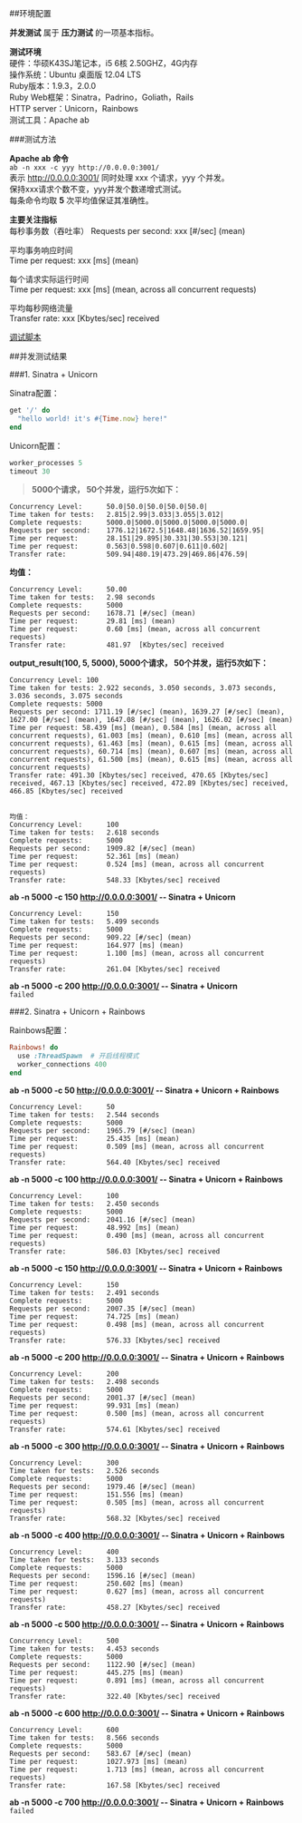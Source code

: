 ##环境配置

**并发测试** 属于 **压力测试** 的一项基本指标。  

**测试环境**  
硬件：华硕K43SJ笔记本，i5 6核 2.50GHZ，4G内存  
操作系统：Ubuntu 桌面版 12.04 LTS  
Ruby版本：1.9.3，2.0.0  
Ruby Web框架：Sinatra，Padrino，Goliath，Rails   
HTTP server：Unicorn，Rainbows    
测试工具：Apache ab  

###测试方法   

**Apache ab 命令**  
`ab -n xxx -c yyy http://0.0.0.0:3001/`  
表示 http://0.0.0.0:3001/ 同时处理 xxx 个请求，yyy 个并发。  
保持xxx请求个数不变，yyy并发个数递增式测试。  
每条命令均取 **5** 次平均值保证其准确性。

**主要关注指标**  
每秒事务数（吞吐率） 
Requests per second: xxx \[#/sec] (mean)   

平均事务响应时间  
Time per request: xxx \[ms] (mean)    

每个请求实际运行时间  
Time per request: xxx \[ms] (mean, across all concurrent requests) 

平均每秒网络流量  
Transfer rate: xxx \[Kbytes/sec] received  

[调试脚本]() 


##并发测试结果  

###1. Sinatra + Unicorn

Sinatra配置：
```ruby
get '/' do
  "hello world! it's #{Time.now} here!"
end
```
Unicorn配置：
```ruby
worker_processes 5
timeout 30
```

> **5000个请求， 50个并发，运行5次如下：**
```
Concurrency Level:      50.0|50.0|50.0|50.0|50.0|
Time taken for tests:   2.815|2.99|3.033|3.055|3.012|
Complete requests:      5000.0|5000.0|5000.0|5000.0|5000.0|
Requests per second:    1776.12|1672.5|1648.48|1636.52|1659.95|
Time per request:       28.151|29.895|30.331|30.553|30.121|
Time per request:       0.563|0.598|0.607|0.611|0.602|
Transfer rate:          509.94|480.19|473.29|469.86|476.59|
```
**均值：**
```
Concurrency Level:      50.00
Time taken for tests:   2.98 seconds  
Complete requests:      5000
Requests per second:    1678.71 [#/sec] (mean)
Time per request:       29.81 [ms] (mean)
Time per request:       0.60 [ms] (mean, across all concurrent requests)
Transfer rate:          481.97  [Kbytes/sec] received
```

**output_result(100, 5, 5000), 5000个请求， 50个并发，运行5次如下：**
```
Concurrency Level: 100
Time taken for tests: 2.922 seconds, 3.050 seconds, 3.073 seconds, 3.036 seconds, 3.075 seconds 
Complete requests: 5000
Requests per second: 1711.19 [#/sec] (mean), 1639.27 [#/sec] (mean), 1627.00 [#/sec] (mean), 1647.08 [#/sec] (mean), 1626.02 [#/sec] (mean) 
Time per request: 58.439 [ms] (mean), 0.584 [ms] (mean, across all concurrent requests), 61.003 [ms] (mean), 0.610 [ms] (mean, across all concurrent requests), 61.463 [ms] (mean), 0.615 [ms] (mean, across all concurrent requests), 60.714 [ms] (mean), 0.607 [ms] (mean, across all concurrent requests), 61.500 [ms] (mean), 0.615 [ms] (mean, across all concurrent requests)
Transfer rate: 491.30 [Kbytes/sec] received, 470.65 [Kbytes/sec] received, 467.13 [Kbytes/sec] received, 472.89 [Kbytes/sec] received, 466.85 [Kbytes/sec] received 


均值：
Concurrency Level:      100
Time taken for tests:   2.618 seconds
Complete requests:      5000
Requests per second:    1909.82 [#/sec] (mean)
Time per request:       52.361 [ms] (mean)
Time per request:       0.524 [ms] (mean, across all concurrent requests)
Transfer rate:          548.33 [Kbytes/sec] received
```

**ab -n 5000 -c 150 http://0.0.0.0:3001/  -- Sinatra + Unicorn**   
```
Concurrency Level:      150
Time taken for tests:   5.499 seconds
Complete requests:      5000
Requests per second:    909.22 [#/sec] (mean)
Time per request:       164.977 [ms] (mean)
Time per request:       1.100 [ms] (mean, across all concurrent requests)
Transfer rate:          261.04 [Kbytes/sec] received
```

**ab -n 5000 -c 200 http://0.0.0.0:3001/  -- Sinatra + Unicorn**   
`failed`

###2. Sinatra + Unicorn + Rainbows

Rainbows配置：
```ruby
Rainbows! do
  use :ThreadSpawn  # 开启线程模式
  worker_connections 400
end
```


**ab -n 5000 -c 50 http://0.0.0.0:3001/  -- Sinatra + Unicorn + Rainbows** 
```
Concurrency Level:      50
Time taken for tests:   2.544 seconds
Complete requests:      5000
Requests per second:    1965.79 [#/sec] (mean)
Time per request:       25.435 [ms] (mean)
Time per request:       0.509 [ms] (mean, across all concurrent requests)
Transfer rate:          564.40 [Kbytes/sec] received
```

**ab -n 5000 -c 100 http://0.0.0.0:3001/  -- Sinatra + Unicorn + Rainbows** 
```
Concurrency Level:      100
Time taken for tests:   2.450 seconds
Complete requests:      5000
Requests per second:    2041.16 [#/sec] (mean)
Time per request:       48.992 [ms] (mean)
Time per request:       0.490 [ms] (mean, across all concurrent requests)
Transfer rate:          586.03 [Kbytes/sec] received
```

**ab -n 5000 -c 150 http://0.0.0.0:3001/  -- Sinatra + Unicorn + Rainbows** 
```
Concurrency Level:      150
Time taken for tests:   2.491 seconds
Complete requests:      5000
Requests per second:    2007.35 [#/sec] (mean)
Time per request:       74.725 [ms] (mean)
Time per request:       0.498 [ms] (mean, across all concurrent requests)
Transfer rate:          576.33 [Kbytes/sec] received
```

**ab -n 5000 -c 200 http://0.0.0.0:3001/  -- Sinatra + Unicorn + Rainbows**  
```
Concurrency Level:      200
Time taken for tests:   2.498 seconds
Complete requests:      5000
Requests per second:    2001.37 [#/sec] (mean)
Time per request:       99.931 [ms] (mean)
Time per request:       0.500 [ms] (mean, across all concurrent requests)
Transfer rate:          574.61 [Kbytes/sec] received
```

**ab -n 5000 -c 300 http://0.0.0.0:3001/  -- Sinatra + Unicorn + Rainbows**
```
Concurrency Level:      300
Time taken for tests:   2.526 seconds
Complete requests:      5000
Requests per second:    1979.46 [#/sec] (mean)
Time per request:       151.556 [ms] (mean)
Time per request:       0.505 [ms] (mean, across all concurrent requests)
Transfer rate:          568.32 [Kbytes/sec] received
```

**ab -n 5000 -c 400 http://0.0.0.0:3001/  -- Sinatra + Unicorn + Rainbows**
```
Concurrency Level:      400
Time taken for tests:   3.133 seconds
Complete requests:      5000
Requests per second:    1596.16 [#/sec] (mean)
Time per request:       250.602 [ms] (mean)
Time per request:       0.627 [ms] (mean, across all concurrent requests)
Transfer rate:          458.27 [Kbytes/sec] received
```

**ab -n 5000 -c 500 http://0.0.0.0:3001/  -- Sinatra + Unicorn + Rainbows**
```
Concurrency Level:      500
Time taken for tests:   4.453 seconds
Complete requests:      5000
Requests per second:    1122.90 [#/sec] (mean)
Time per request:       445.275 [ms] (mean)
Time per request:       0.891 [ms] (mean, across all concurrent requests)
Transfer rate:          322.40 [Kbytes/sec] received
```

**ab -n 5000 -c 600 http://0.0.0.0:3001/  -- Sinatra + Unicorn + Rainbows**
```
Concurrency Level:      600
Time taken for tests:   8.566 seconds
Complete requests:      5000
Requests per second:    583.67 [#/sec] (mean)
Time per request:       1027.973 [ms] (mean)
Time per request:       1.713 [ms] (mean, across all concurrent requests)
Transfer rate:          167.58 [Kbytes/sec] received
```
**ab -n 5000 -c 700 http://0.0.0.0:3001/  -- Sinatra + Unicorn + Rainbows**
`failed`



